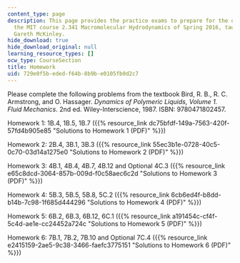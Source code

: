 ```yaml
---
content_type: page
description: This page provides the practice exams to prepare for the quizzes for
  the MIT course 2.341 Macromolecular Hydrodynamics of Spring 2016, taught by Prof.
  Gareth McKinley.
hide_download: true
hide_download_original: null
learning_resource_types: []
ocw_type: CourseSection
title: Homework
uid: 729e0f5b-eded-f64b-8b9b-e0105fb0d2c7
---
```


Please complete the following problems from the textbook Bird, R. B., R. C. Armstrong, and O. Hassager. _Dynamics of Polymeric Liquids, Volume 1. Fluid Mechanics_. 2nd ed. Wiley-Interscience, 1987. ISBN: 9780471802457.

Homework 1: 1B.4, 1B.5, 1B.7 ({{% resource_link dc75bfdf-149a-7563-420f-57fd4b905e85 "Solutions to Homework 1 (PDF)" %}})

Homework 2: 2B.4, 3B.1, 3B.3 ({{% resource_link 55ec3b1e-0728-40c5-0c70-03d14a1275e0 "Solutions to Homework 2 (PDF)" %}})

Homework 3: 4B.1, 4B.4, 4B.7, 4B.12 and Optional 4C.3 ({{% resource_link e65c8dcd-3064-857b-009d-f0c58aec6c2d "Solutions to Homework 3 (PDF)" %}})

Homework 4: 5B.3, 5B.5, 5B.8, 5C.2 ({{% resource_link 6cb6ed4f-b8dd-b14b-7c98-1f685d444296 "Solutions to Homework 4 (PDF)" %}})

Homework 5: 6B.2, 6B.3, 6B.12, 6C.1 ({{% resource_link a191454c-cf4f-5c4d-ae1e-cc24452a724c "Solutions to Homework 5 (PDF)" %}})

Homework 6: 7B.1, 7B.2, 7B.10 and Optional 7C.4 ({{% resource_link e2415159-2ae5-9c38-3466-faefc3775151 "Solutions to Homework 6 (PDF)" %}})